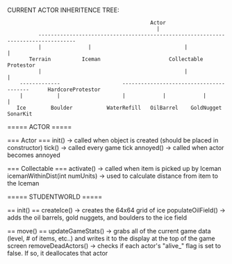 CURRENT ACTOR INHERITENCE TREE:
              
                                                  Actor
                                                    |
              ----------------------------------------------------------------------------------
              |               |                              |                                 |
           Terrain          Iceman                      Collectable                        Protestor
              |                                              |                                 |
        -------------                    ----------------------------------------      HardcoreProtestor
        |           |                    |            |            |            |
       Ice        Boulder           WaterRefill   OilBarrel    GoldNugget    SonarKit



===== ACTOR =====

=== Actor ===
init() -> called when object is created (should be placed in constructor)
tick() -> called every game tick
annoyed() -> called when actor becomes annoyed


=== Collectable ===
activate() -> called when item is picked up by Iceman
icemanWithinDist(int numUnits) -> used to calculate distance from item to the Iceman





===== STUDENTWORLD =====

== init() ==
createIce() -> creates the 64x64 grid of ice
populateOilField() -> adds the oil barrels, gold nuggets, and boulders to the ice field

== move() ==
updateGameStats() -> grabs all of the current game data (level, # of items, etc..) and writes it to the display at the top of the game screen
removeDeadActors() -> checks if each actor's "alive_" flag is set to false. If so, it deallocates that actor
